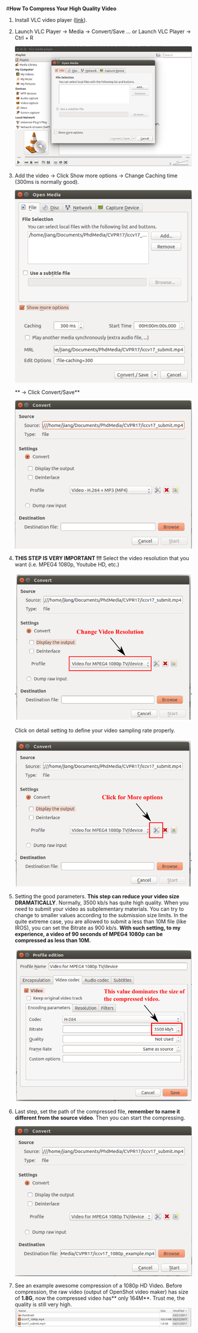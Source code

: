 #**How To Compress Your High Quality Video**

1. Install VLC video player ([link](http://www.videolan.org/vlc/index.html)).

2. Launch VLC Player -> Media -> Convert/Save ...
    or Launch VLC Player -> Ctrl + R
    
 	![](imgs/20170602-101738.png)
    
3. Add the video -> Click Show more options -> Change Caching time (300ms is normally good).

	![](imgs/20170602-102031.png)
	
	** -> Click Convert/Save**
	 
	![](imgs/20170602-102245.png)
	
4.  **THIS STEP IS VERY IMPORTANT !!!**
	Select the video resolution that you want (i.e. MPEG4 1080p, Youtube HD, etc.)
	
	![](imgs/20170602-103024.png)
	
	Click on detail setting to define your video sampling rate properly. 
	
	![](imgs/20170602-103251.png)
	
5. Setting the good parameters.
	**This step can reduce your video size DRAMATICALLY**. 
	Normally, 3500 kb/s has quite high quality. When you need to submit your video as subplementary materials. You can try to change to smaller values according to the submission size limits. In the quite extreme case, you are allowed to submit a less than 10M file (like IROS), you can set the Bitrate as 900 kb/s. **With such setting, to my experience, a video of 90 seconds of MPEG4 1080p can be compressed as less than 10M.**
	
	![](imgs/20170602-103931.png)
	
6. Last step, set the path of the compressed file, **remember to name it different from the source video**. Then you can start the compressing. 

	![](imgs/20170602-105325.png)
	
7. See an example awesome compression of a 1080p HD Video. Before compression, the raw video (output of OpenShot video maker) has size of **1.8G**, now the compressed video has** only 164M**. Trust me, the quality is still very high.
	![](imgs/20170602-105440.png)
	